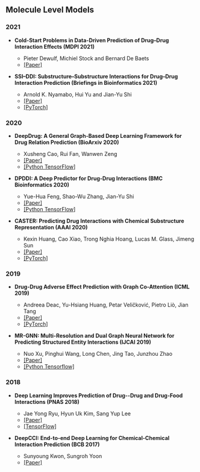 ## Molecule Level Models
### 2021

- **Cold-Start Problems in Data-Driven Prediction of Drug–Drug Interaction Effects (MDPI 2021)**
  - Pieter Dewulf, Michiel Stock and Bernard De Baets
  - [[Paper]](https://www.mdpi.com/1424-8247/14/5/429)

- **SSI–DDI: Substructure–Substructure Interactions for Drug–Drug Interaction Prediction (Briefings in Bioinformatics 2021)**
  - Arnold K. Nyamabo, Hui Yu and Jian-Yu Shi
  - [[Paper]](https://academic.oup.com/bib/advance-article-abstract/doi/10.1093/bib/bbab133/6265181)
  - [[PyTorch]](https://github.com/kanz76/SSI-DDI)

### 2020
- **DeepDrug: A General Graph-Based Deep Learning Framework for Drug Relation Prediction (BioArxiv 2020)**
  - Xusheng Cao, Rui Fan, Wanwen Zeng
  - [[Paper]](https://www.biorxiv.org/content/10.1101/2020.11.09.375626v1)
  - [[Python TensorFlow]](https://github.com/wanwenzeng/deepdrug)

- **DPDDI: A Deep Predictor for Drug-Drug Interactions (BMC Bioinformatics 2020)**
  - Yue-Hua Feng, Shao-Wu Zhang, Jian-Yu Shi
  - [[Paper]](https://bmcbioinformatics.biomedcentral.com/articles/10.1186/s12859-020-03724-x)
  - [[Python TensorFlow]](https://github.com/fenshiwuhen/DPDDI)

- **CASTER: Predicting Drug Interactions with Chemical Substructure Representation (AAAI 2020)**
  - Kexin Huang, Cao Xiao, Trong Nghia Hoang, Lucas M. Glass, Jimeng Sun
  - [[Paper]](https://arxiv.org/abs/1911.06446)
  - [[PyTorch]](https://github.com/kexinhuang12345/CASTER)


### 2019

- **Drug-Drug Adverse Effect Prediction with Graph Co-Attention (ICML 2019)**
  - Andreea Deac, Yu-Hsiang Huang, Petar Veličković, Pietro Liò, Jian Tang
  - [[Paper]](https://arxiv.org/abs/1905.00534)
  - [[PyTorch]](https://github.com/andreeadeac22/graph_coattention)

- **MR-GNN: Multi-Resolution and Dual Graph Neural Network for Predicting Structured Entity Interactions (IJCAI 2019)**
  - Nuo Xu, Pinghui Wang, Long Chen, Jing Tao, Junzhou Zhao
  - [[Paper]](https://arxiv.org/abs/1905.09558?context=cs.LG)
  - [[Python Tensorflow]](https://github.com/prometheusXN/MR-GNN)

### 2018

- **Deep Learning Improves Prediction of Drug--Drug and Drug-Food Interactions (PNAS 2018)**
  - Jae Yong Ryu, Hyun Uk Kim, Sang Yup Lee
  - [[Paper]](https://www.pnas.org/content/115/18/E4304)
  - [[TensorFlow]](https://bitbucket.org/kaistsystemsbiology/deepddi)

- **DeepCCI: End-to-end Deep Learning for Chemical-Chemical Interaction Prediction (BCB 2017)**
  - Sunyoung Kwon, Sungroh Yoon
  - [[Paper]](https://arxiv.org/abs/1704.08432)
